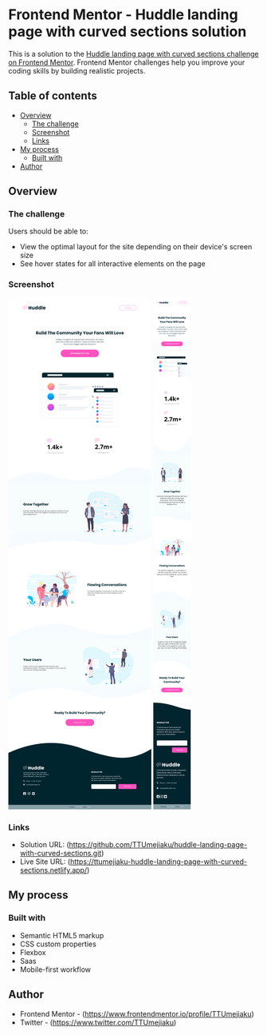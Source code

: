 # Frontend Mentor - Huddle landing page with curved sections solution

This is a solution to the [Huddle landing page with curved sections challenge on Frontend Mentor](https://www.frontendmentor.io/challenges/huddle-landing-page-with-curved-sections-5ca5ecd01e82137ec91a50f2). Frontend Mentor challenges help you improve your coding skills by building realistic projects.

## Table of contents

- [Overview](#overview)
  - [The challenge](#the-challenge)
  - [Screenshot](#screenshot)
  - [Links](#links)
- [My process](#my-process)
  - [Built with](#built-with)
- [Author](#author)

## Overview

### The challenge

Users should be able to:

- View the optimal layout for the site depending on their device's screen size
- See hover states for all interactive elements on the page

### Screenshot

![](/design/MyDesign/Desktop-View__Huddle-Landing-Page-with-Curved-Sections.png)
![](/design/MyDesign/Mobile-View__Huddle-Landing-Page-with-Curved-Sections.png)

### Links

- Solution URL: (https://github.com/TTUmejiaku/huddle-landing-page-with-curved-sections.git)
- Live Site URL: (https://ttumejiaku-huddle-landing-page-with-curved-sections.netlify.app/)

## My process

### Built with

- Semantic HTML5 markup
- CSS custom properties
- Flexbox
- Saas
- Mobile-first workflow

## Author

- Frontend Mentor - (https://www.frontendmentor.io/profile/TTUmejiaku)
- Twitter - (https://www.twitter.com/TTUmejiaku)
